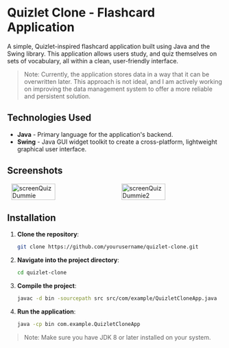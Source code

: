 # Quizlet Clone - Flashcard Application

A simple, Quizlet-inspired flashcard application built using Java and the Swing library. This application allows users study, and quiz themselves on sets of vocabulary, all within a clean, user-friendly interface.
> Note: Currently, the application stores data in a way that it can be overwritten later. This approach is not ideal, and I am actively working on improving the data management system to offer a more reliable and persistent solution.

## Technologies Used

- **Java** - Primary language for the application's backend.
- **Swing** - Java GUI widget toolkit to create a cross-platform, lightweight graphical user interface.

## Screenshots

<div style="display: flex; justify-content: space-around; align-items: center; gap: 10px;">
<img src="https://github.com/user-attachments/assets/2a6d4071-e715-4058-b17c-0e3d68748434" alt="screenQuizDummie" width="45%">
<img src="https://github.com/user-attachments/assets/14e40700-7707-4670-85f3-2268b459c614" alt="screenQuizDummie2" width="45%">
</div>

## Installation

1. **Clone the repository**:
    ```bash
    git clone https://github.com/yourusername/quizlet-clone.git
    ```

2. **Navigate into the project directory**:
    ```bash
    cd quizlet-clone
    ```

3. **Compile the project**:
    ```bash
    javac -d bin -sourcepath src src/com/example/QuizletCloneApp.java
    ```

4. **Run the application**:
    ```bash
    java -cp bin com.example.QuizletCloneApp
    ```

> Note: Make sure you have JDK 8 or later installed on your system.

